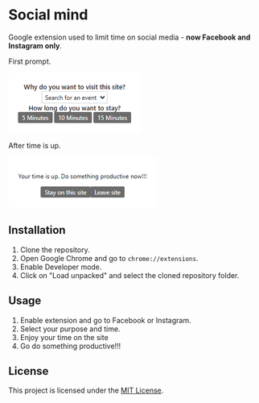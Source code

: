 # Social mind

Google extension used to limit time on social media - **now Facebook and Instagram only**.

First prompt.

![Screenshot 1](screenshots/prompt.png)

After time is up.

![Screenshot 2](screenshots/ending.png)


## Installation

1. Clone the repository.
2. Open Google Chrome and go to `chrome://extensions`.
3. Enable Developer mode.
4. Click on "Load unpacked" and select the cloned repository folder.

## Usage

1. Enable extension and go to Facebook or Instagram.
2. Select your purpose and time.
3. Enjoy your time on the site
4. Go do something productive!!!

## License

This project is licensed under the [MIT License](LICENSE).
